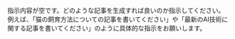 指示内容が空です。どのような記事を生成すれば良いのか指示してください。 例えば、「猫の飼育方法についての記事を書いてください」や「最新のAI技術に関する記事を書いてください」のように具体的な指示をお願いします。
